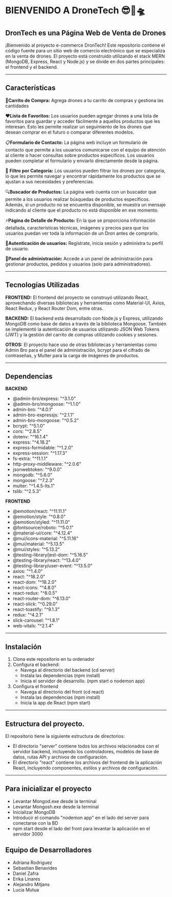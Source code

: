 # BIENVENIDO A DroneTech 😎🦾🛸

## DronTech es una Página Web de Venta de Drones
¡Bienvenido al proyecto e-commerce DronTech! Este repositorio contiene el código fuente para un sitio web de comercio electrónico que se especializa en la venta de drones. El proyecto está construido utilizando el stack MERN (MongoDB, Express, React y Node.js) y se divide en dos partes principales: el frontend y el backend.


---

## Características 

 🛒**Carrito de Compra:** Agrega drones a tu carrito de compras y gestiona las cantidades

❤️**Lista de Favoritos:** Los usuarios pueden agregar drones a una lista de favoritos para guardar y acceder fácilmente a aquellos productos que les interesan. Esto les permite realizar un seguimiento de los drones que desean comprar en el futuro o comparar diferentes modelos.

📋**Formulario de Contacto:** La página web incluye un formulario de contacto que permite a los usuarios comunicarse con el equipo de atención al cliente o hacer consultas sobre productos específicos. Los usuarios pueden completar el formulario y enviarlo directamente desde la página.

👀 **Filtro por Categoría:** Los usuarios pueden filtrar los drones por categoría, lo que les permite navegar y encontrar rápidamente los productos que se ajustan a sus necesidades y preferencias.

🔍**Buscador de Productos:** La página web cuenta con un buscador que permite a los usuarios realizar búsquedas de productos específicos. Además, si un producto no se encuentra disponible, se muestra un mensaje indicando al cliente que el producto no está disponible en ese momento.

⚡**Página de Detalle de Producto:** En la que se proporciona información detallada, características técnicas, imágenes y precios para que los usuarios puedan ver toda la información de un Dron antes de comprarlo.

👤**Autenticación de usuarios:** Regístrate, inicia sesión y administra tu perfil de usuario.

🤖**Panel de administración:** Accede a un panel de administración para gestionar productos, pedidos y usuarios (solo para administradores).

---

## Tecnologías Utilizadas

**FRONTEND:** El frontend del proyecto se construyó utilizando React, aprovechando diversas bibliotecas y herramientas como Material-UI, Axios, React Redux, y React Router Dom, entre otras.

**BACKEND:** El backend está desarrollado con Node.js y Express, utilizando MongoDB como base de datos a través de la biblioteca Mongoose. También se implementó la autenticación de usuarios utilizando JSON Web Tokens (JWT) y la gestión del carrito de compras utilizando cookies y sesiones.

**OTROS:** El proyecto hace uso de otras bibliotecas y herramientas como Admin Bro para el panel de administración, bcrypt para el cifrado de contraseñas, y Multer para la carga de imágenes de productos.

---

## Dependencias  

**BACKEND**
- @admin-bro/express: "^3.1.0"
- @admin-bro/mongoose: "^1.1.0"
- admin-bro: "^4.0.1"
- admin-bro-expressjs: "^2.1.1"
- admin-bro-mongoose: "^0.5.2"
- bcrypt: "^5.1.0"
- cors: "^2.8.5"
- dotenv: "^16.1.4"
- express: "^4.18.2"
- express-formidable: "^1.2.0"
- express-session: "^1.17.3"
- fs-extra: "^11.1.1"
- http-proxy-middleware: "^2.0.6"
- jsonwebtoken: "^9.0.0"
- mongodb: "^5.6.0"
- mongoose: "^7.2.3"
- multer: "^1.4.5-lts.1"
- tslib: "^2.5.3"

**FRONTEND**
- @emotion/react: "^11.11.1"
- @emotion/style: "^0.8.0"
- @emotion/styled: "^11.11.0"
- @fontsource/roboto: "^5.0.1"
- @material-ui/core: "^4.12.4"
- @mui/icons-material: "^5.11.16"
- @mui/material: "^5.13.5"
- @mui/styles: "^5.13.2"
- @testing-library/jest-dom: "^5.16.5"
- @testing-library/react: "^13.4.0"
- @testing-library/user-event: "^13.5.0"
- axios: "^1.4.0"
- react: "^18.2.0"
- react-dom: "^18.2.0"
- react-icons: "^4.8.0"
- react-redux: "^8.0.5"
- react-router-dom: "^6.13.0"
- react-slick: "^0.29.0"
- react-toastify: "^9.1.3"
- redux: "^4.2.1"
- slick-carousel: "^1.8.1"
- web-vitals: "^2.1.4"

---
## Instalación
1. Clona este repositorio en tu ordenador
2. Configura el backend:
   - Navega al directorio del backend (cd server)
   - Instala las dependencias (npm install)
   - Inicia el servidor de desarrollo. (npm start o nodemon app)
3. Configura el frontend
   - Navega al directorio del front (cd react)
   - Instala las dependencias (npm install)
   - Inicia la app de React (npm start)   
---
## Estructura del proyecto.

El repositorio tiene la siguiente estructura de directorios:

   - El directorio "server" contiene todos los archivos relacionados con el servidor backend, incluyendo los controladores, modelos de base de datos, rutas API y archivos de configuración.
   - El directorio "react" contiene los archivos del frontend de la aplicación React, incluyendo componentes, estilos y archivos de configuración.

---

## Para inicializar el proyecto

- Levantar Mongod.exe desde la terminal
- Levantar Mongosh.exe desde la terminal
- Inicializar MongoDB
- Introducir el comando "nodemon app" en el lado del server para conectarse con la BD
- npm start desde el lado del front para levantar la aplicación en el servidor 3000

## Equipo de Desarrolladores 

- Adriana Rodriguez
- Sebastian Benavides 
- Daniel Zafra 
- Erika Linares 
- Alejandro Mitjans
- Lucia Mutua